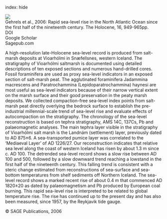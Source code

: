 index: hide

<div class="Citation">
    <div class="Citation-thumb CitationThumb-linked"  data-href="https://doi.org/10.1177/0959683606hl986rp">
      <img src="https://static.claimspace.cloud/climate-study-static/refs/thumbs/5/Gehrels_et_al_2006-thumb.png" />
    </div>

  <div class="Citation-body">
    <div class="Citation-text">Gehrels et al., 2006: Rapid sea-level rise in the North Atlantic Ocean since the first half of the nineteenth century. <span class="Article-journal">The Holocene, </span><span class="Article-volume">16, </span>949-965pp.</div>
    <div class="Citation-links">
      <div class="CitationLink" data-href="https://doi.org/10.1177/0959683606hl986rp">
        <div class="CitationLink-icon CitationLink-Doi"></div>
        <div class="CitationLink-text">DOI</div>
      </div>
      <div class="CitationLink" data-href="https://scholar.google.com/scholar?q=10.1177/0959683606hl986rp">
        <div class="CitationLink-icon CitationLink-Scholar"></div>
        <div class="CitationLink-text">Google Scholar</div>
      </div>
      <div class="CitationLink" data-href="http://hol.sagepub.com/content/16/7/949.abstract">
        <div class="CitationLink-icon CitationLink-Publisher"></div>
        <div class="CitationLink-text">Sagepub.com</div>
      </div>
    </div>
  </div>
</div>

A high-resolution late-Holocene sea-level record is produced from salt-marsh deposits at Vioarhólmi in Snæfellsnes, western Iceland. The stratigraphy of Vioarhólmi saltmarsh is documented using detailed descriptions of ten exposed sections and numerous hand-drilled cores. Fossil foraminifera are used as proxy sea-level indicators in an exposed section of salt-marsh peat. The agglutinated foraminifera Jadammina macrescens and Paratrochammina (Lepidoparatrochammina) haynesi are most useful as sea-level indicators because of their narrow vertical extent on the marsh surface and their good preservation in the peaty marsh deposits. We collected compaction-free sea-level index points from salt-marsh peat directly overlying the bedrock surface to establish the pre-industrial millennial-scale trend of sea-level rise and evaluate effects of autocompaction on the stratigraphy. The chronology of the sea-level reconstruction is based on tephra stratigraphy, AMS 14C, 137Cs, Pb and palaeomagnetic analyses. The main tephra layer visible in the stratigraphy of Vioarhólmi salt marsh is the Landnám (settlement) layer, previously dated to AD 875±6. A sea-transported pumice layer was correlated to the ‘Mediaeval Layer’ of AD 1226/27. Our reconstruction indicates that relative sea level along the coast of western Iceland has risen by about 1.3 m since c. AD 100. The detrended sea-level record shows a slow rise between AD 100 and 500, followed by a slow downward trend reaching a lowstand in the first half of the nineteenth century. This falling trend is consistent with a steric change estimated from reconstructions of sea-surface and sea-bottom temperatures from shelf sediments off Northern Iceland. The sea-level record shows a marked recent rise of about 0.4 m that commenced AD 1820±20 as dated by palaeomagnetism and Pb produced by European coal burning. This rapid sea-level rise is interpreted to be related to global temperature rise. The rise has continued up to the present day and has also been measured, since 1957, by the Reykjavik tide gauge.

<div class="Citation-copy">
&copy; SAGE Publications, 2006
</div>